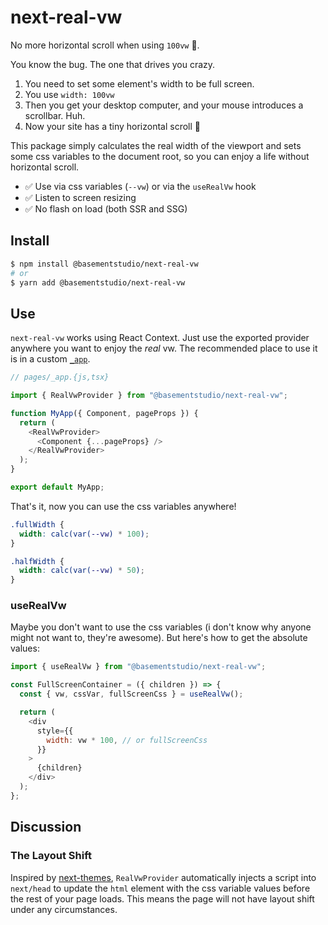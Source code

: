 # next-real-vw

No more horizontal scroll when using `100vw` 🎉.

You know the bug. The one that drives you crazy.

1. You need to set some element's width to be full screen.
2. You use `width: 100vw`
3. Then you get your desktop computer, and your mouse introduces a scrollbar. Huh.
4. Now your site has a tiny horizontal scroll 🤮

This package simply calculates the real width of the viewport and sets some css variables to the document root, so you can enjoy a life without horizontal scroll.

- ✅ Use via css variables (`--vw`) or via the `useRealVw` hook
- ✅ Listen to screen resizing
- ✅ No flash on load (both SSR and SSG)

## Install

```bash
$ npm install @basementstudio/next-real-vw
# or
$ yarn add @basementstudio/next-real-vw
```

## Use

`next-real-vw` works using React Context. Just use the exported provider anywhere you want to enjoy the _real_ vw. The recommended place to use it is in a custom [`_app`](https://nextjs.org/docs/advanced-features/custom-app).

```js
// pages/_app.{js,tsx}

import { RealVwProvider } from "@basementstudio/next-real-vw";

function MyApp({ Component, pageProps }) {
  return (
    <RealVwProvider>
      <Component {...pageProps} />
    </RealVwProvider>
  );
}

export default MyApp;
```

That's it, now you can use the css variables anywhere!

```css
.fullWidth {
  width: calc(var(--vw) * 100);
}

.halfWidth {
  width: calc(var(--vw) * 50);
}
```

### useRealVw

Maybe you don't want to use the css variables (i don't know why anyone might not want to, they're awesome). But here's how to get the absolute values:

```js
import { useRealVw } from "@basementstudio/next-real-vw";

const FullScreenContainer = ({ children }) => {
  const { vw, cssVar, fullScreenCss } = useRealVw();

  return (
    <div
      style={{
        width: vw * 100, // or fullScreenCss
      }}
    >
      {children}
    </div>
  );
};
```

## Discussion

### The Layout Shift

Inspired by [next-themes](https://github.com/pacocoursey/next-themes), `RealVwProvider` automatically injects a script into `next/head` to update the `html` element with the css variable values before the rest of your page loads. This means the page will not have layout shift under any circumstances.
